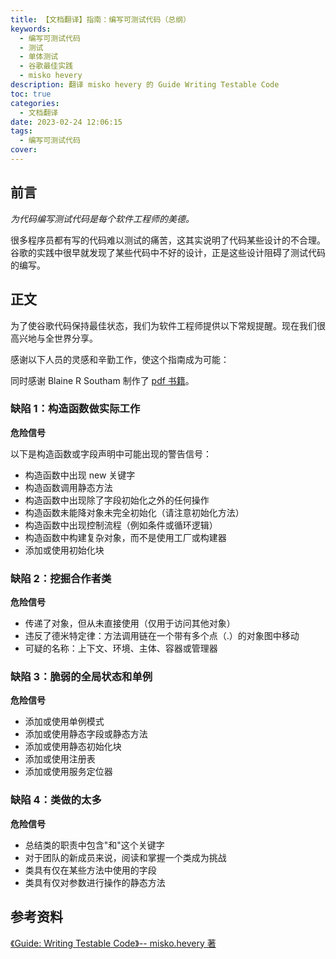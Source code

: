 ```yaml
---
title: 【文档翻译】指南：编写可测试代码（总纲）
keywords: 
  - 编写可测试代码 
  - 测试
  - 单体测试
  - 谷歌最佳实践
  - misko hevery
description: 翻译 misko hevery 的 Guide Writing Testable Code
toc: true
categories:
  - 文档翻译
date: 2023-02-24 12:06:15
tags:
  - 编写可测试代码
cover:
---
```


## 前言

_为代码编写测试代码是每个软件工程师的美德。_

很多程序员都有写的代码难以测试的痛苦，这其实说明了代码某些设计的不合理。谷歌的实践中很早就发现了某些代码中不好的设计，正是这些设计阻碍了测试代码的编写。

<!-- more -->

## 正文

为了使谷歌代码保持最佳状态，我们为软件工程师提供以下常规提醒。现在我们很高兴地与全世界分享。

感谢以下人员的灵感和辛勤工作，使这个指南成为可能：

同时感谢 Blaine R Southam 制作了 [pdf 书籍](http://misko.hevery.com/attachments/Guide-Writing%20Testable%20Code.pdf)。

### 缺陷 1：构造函数做实际工作

**危险信号**

以下是构造函数或字段声明中可能出现的警告信号：

- 构造函数中出现 new 关键字
- 构造函数调用静态方法
- 构造函数中出现除了字段初始化之外的任何操作
- 构造函数未能降对象未完全初始化（请注意初始化方法）
- 构造函数中出现控制流程（例如条件或循环逻辑）
- 构造函数中构建复杂对象，而不是使用工厂或构建器
- 添加或使用初始化块

### 缺陷 2：挖掘合作者类

**危险信号**

- 传递了对象，但从未直接使用（仅用于访问其他对象）
- 违反了德米特定律：方法调用链在一个带有多个点（.）的对象图中移动
- 可疑的名称：上下文、环境、主体、容器或管理器

### 缺陷 3：脆弱的全局状态和单例

**危险信号**

- 添加或使用单例模式
- 添加或使用静态字段或静态方法
- 添加或使用静态初始化块
- 添加或使用注册表
- 添加或使用服务定位器

### 缺陷 4：类做的太多

**危险信号**

- 总结类的职责中包含"和"这个关键字
- 对于团队的新成员来说，阅读和掌握一个类成为挑战
- 类具有仅在某些方法中使用的字段
- 类具有仅对参数进行操作的静态方法

## 参考资料

[《Guide: Writing Testable Code》-- misko.hevery 著](http://misko.hevery.com/code-reviewers-guide)
